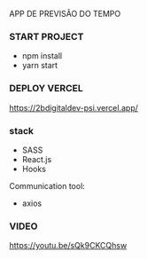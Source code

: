APP DE PREVISÃO DO TEMPO


### START PROJECT

-  npm install
-  yarn start

### DEPLOY VERCEL

https://2bdigitaldev-psi.vercel.app/

### stack

-  SASS
-  React.js
-  Hooks

Communication tool:

-  axios

### VIDEO

https://youtu.be/sQk9CKCQhsw
